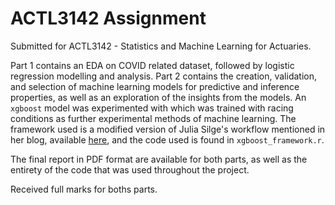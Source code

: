 # ACTL3142 Assignment

Submitted for ACTL3142 - Statistics and Machine Learning for Actuaries. 

Part 1 contains an EDA on COVID related dataset, followed by logistic regression modelling and analysis.
Part 2 contains the creation, validation, and selection of machine learning models for predictive and inference properties, as well as an exploration of the insights from the models. An `xgboost` model was experimented with which was trained with racing conditions as further experimental methods of machine learning. The framework used is a modified version of Julia Silge's workflow mentioned in her blog, available [here](https://juliasilge.com/blog/baseball-racing/), and the code used is found in `xgboost_framework.r`.

The final report in PDF format are available for both parts, as well as the entirety of the code that was used throughout the project.

Received full marks for boths parts.

